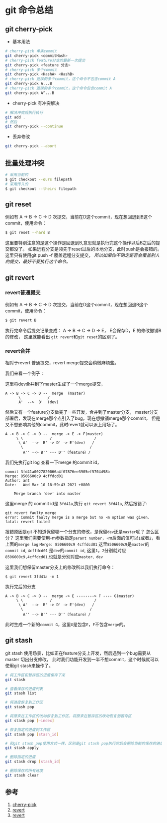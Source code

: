 # git 命令总结

## git cherry-pick 

* 基本用法
``` bash
# cherry-pick 单条commit
git cherry-pick <commitHash>
# cherry-pick feature分支的最新一次提交
git cherry-pick <feature 分支>
# cherry-pick 多个commit
git cherry-pick <HashA> <HashB>
# cherry-pick 连续的多个commit，这个命令不包含commit A
git cherry-pick A...B 
# cherry-pick 连续的多个commit，这个命令包含commit A
git cherry-pick A^...B 
```

* cherry-pick 有冲突解决
```bash
# 解决冲突后执行执行
git add .
# 然后
git cherry-pick --continue
```

* 丢弃修改
```bash
git cherry-pick --abort
```


## 批量处理冲突

```bash
# 采用当前的
$ git checkout --ours filepath
# 采用传入的
$ git checkout --theirs filepath
```
## git reset
例如有 A -> B -> C -> D 次提交，当前在D这个commit，现在想回退到B这个commit，使用命令：

```bash
$ git reset --hard B
```
这里要特别注意的是这个操作是回退到B,意思就是执行完这个操作以后B之后的提交都没了。
如果远程分支是领先于reset过后的本地分支，此时push是会报错的。这里只有使用git push -f 覆盖远程分支提交，
*所以如果你不确定是否会覆盖别人的提交，最好不要执行这个命令。*

## git revert

### revert普通提交
例如有 A -> B -> C -> D 次提交，当前在D这个commit，现在想回退B这个commit，使用命令：

```bash
$ git revert B
```
执行完命令后提交记录变成： A -> B -> C -> D -> E， E会保存D，E 的修改撤销B的修改，
这里就能看出 ```git revert```和```git reset```的区别了。
### revert合并

相对于revert 普通提交，revert merge提交会稍微麻烦些。

我们来看一个例子：

这里将dev合并到了master生成了一个merge提交，

```
A -> B -> C -> D --  merge  (master)
      \            /
      A'  -->  B'  (dev)
```
然后又有一个feature分支做完了一些开发，合并到了master分支，
master分支部署后，发现在merge那个点引入了bug，现在想撤销merge那个commit，
但是又不想影响其他的commit，此时revert就可以派上用场了。

```
A -> B -> C -> D --  merge -> E -> F(master)
     \ \            /                   /
      \ A'  -->  B' -> D' -> E'(dev)   /
       \                              /
        A'' --> B'' --- D''（feature）/ 
```

我们先执行git log 查看一下merge 的commit id，

```
commit 3fd41a0027820066a4f07876ee3905ef5704d98b
Merge: 8506600c9 4cffdcd01
Author: ant
Date:   Wed Mar 10 18:59:43 2021 +0800

    Merge branch 'dev' into master
```

这里merge 的 commit id是 ```3fd41a```,执行 ```git revert 3fd41a```,
然后报错了:

```
git revert faulty merge
error: Commit faulty merge is a merge but no -m option was given.
fatal: revert failed
```
报错原因是git 不知道保留哪一个分支的修改，是保留```dev```还是```master```呢？ 怎么区分？
这里我们需要使用-m参数指定```parant number```，-m后面的值可以```1```或者```2```，看上面的```merge log```
```Merge: 8506600c9 4cffdcd01``` 这里```8506600c9```是```master```的```commit id```,
```4cffdcd01``` 是```dev```的```commit id```, 这里```1```，```2```分别就对应```8506600c9,4cffdcd01```,也就是分别对应```master、dev```

这里我们想保留master分支上的修改所以我们执行命令：

```
$ git revert 3fd41a -m 1
```
执行完后的分支
```
A -> B -> C -> D --  merge -> E --------> F ---- G(master)
     \ \            /                   /
      \ A'  -->  B' -> D' -> E'(dev)   /
       \                              /
        A'' --> B'' --- D''（feature）/ 
```
此时生成一个新的```commit G```，这里```G```是包含```E```，```F```不包含```merge```的。


## git stash 

git stash 使用场景，比如正在feature分支上开发，然后遇到一个bug需要从master 切出分支修改，
此时我们功能开发到一半不想commit，这个时候就可以使用git stash来操作了。

```bash
# 将工作区和暂存区的进度保存下来
git stash 

# 查看保存的进度列表
git stash list

# 将进度恢复到工作区
git stash pop

# 将原来在工作区的改动恢复到工作区，将原来在暂存区的改动恢复到暂存区
git stash pop [–index]

# 恢复指定的进度到工作区
git stash pop [stash_id]

# 和git stash pop使用方式一样，区别是git stash pop执行完后会删除当前的保存的进度，而git stash apply不会
git stash apply

# 删除指定的进度
git stash drop [stash_id]

# 删除保存的所有进度
git stash clear

```



## 参考
1. [cherry-pick](http://www.ruanyifeng.com/blog/2020/04/git-cherry-pick.html)
2. [revert](https://juejin.cn/post/6844903647390744589#heading-3)
3. [revert](https://blog.csdn.net/yxlshk/article/details/79944535)
